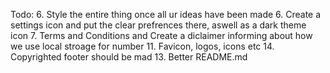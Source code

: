 Todo:
6. Style the entire thing once all ur ideas have been made
6. Create a settings icon and put the clear prefrences there, aswell as a dark theme icon 
7. Terms and Conditions and Create a diclaimer informing about how we use local stroage for number
11. Favicon, logos, icons etc
14. Copyrighted footer  should be mad
13. Better README.md
